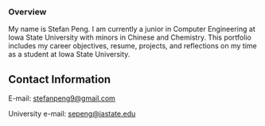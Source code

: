 ### Overview

My name is Stefan Peng. I am currently a junior in Computer Engineering at Iowa State University with minors in Chinese and Chemistry. This portfolio includes my career objectives, resume, projects, and reflections on my time as a student at Iowa State University.

## Contact Information

E-mail: stefanpeng9@gmail.com

University e-mail: sepeng@iastate.edu
